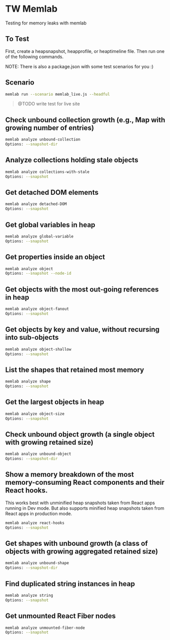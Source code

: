 # TW Memlab

Testing for memory leaks with memlab

## To Test

First, create a heapsnapshot, heapprofile, or heaptimeline file. Then run one of the following commands.

NOTE: There is also a package.json with some test scenarios for you :)

## Scenario

```bash
memlab run --scenario memlab_live.js --headful
```

> @TODO write test for live site

## Check unbound collection growth (e.g., Map with growing number of entries)

```bash
memlab analyze unbound-collection 
Options: --snapshot-dir
```

## Analyze collections holding stale objects

```bash
memlab analyze collections-with-stale 
Options: --snapshot
```

## Get detached DOM elements

```bash
memlab analyze detached-DOM 
Options: --snapshot
```

## Get global variables in heap

```bash
memlab analyze global-variable 
Options: --snapshot
```

## Get properties inside an object

```bash
memlab analyze object 
Options: --snapshot --node-id
```

## Get objects with the most out-going references in heap

```bash
memlab analyze object-fanout 
Options: --snapshot
```

## Get objects by key and value, without recursing into sub-objects

```bash
memlab analyze object-shallow 
Options: --snapshot
```

## List the shapes that retained most memory

```bash
memlab analyze shape 
Options: --snapshot
```

## Get the largest objects in heap

```bash
memlab analyze object-size 
Options: --snapshot
```

## Check unbound object growth (a single object with growing retained size)

```bash
memlab analyze unbound-object 
Options: --snapshot-dir
```

## Show a memory breakdown of the most memory-consuming React components and their React hooks. 

This works best with unminified heap snapshots taken from React apps running in Dev mode. But also supports minified heap snapshots taken from React apps in production mode.

```bash
memlab analyze react-hooks 
Options: --snapshot
```

## Get shapes with unbound growth (a class of objects with growing aggregated retained size)

```bash
memlab analyze unbound-shape 
Options: --snapshot-dir
```

## Find duplicated string instances in heap

```bash
memlab analyze string 
Options: --snapshot
```

## Get unmounted React Fiber nodes

```bash
memlab analyze unmounted-fiber-node 
Options: --snapshot
```
